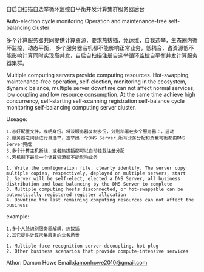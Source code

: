 自启自扫描自选举循环监控自平衡并发计算集群服务器后台

Auto-election cycle monitoring Operation and maintenance-free self-balancing cluster 

多个计算服务器共同提供计算资源，要求热拔插，免运维，自我选举，生态圈内循环监控，动态平衡， 多个服务器宕机都不能影响正常业务，低耦合，占资源低不能影响计算同时实现高并发，自启自扫描注册自选举循环监控自平衡并发计算服务器集群。

Multiple computing servers provide computing resources. Hot-swapping, maintenance-free operation, self-election, monitoring in the ecosystem, dynamic balance, multiple server downtime can not affect normal services, low coupling and low resource consumption. At the same time achieve high concurrency, self-starting self-scanning registration self-balance cycle monitoring self-balancing computing server cluster.

Useage: 

    1.写好配置文件，写明身份。将该服务器复制多份，分别部署在多个服务器上，启动 
    2.服务器之间会进行自选举，选举出一个DNS Server,所有业务分配和负载均衡都由DNS Server完成 
    3.多个计算主机断线，或者热拔插都可以自动挂载注册分配 
    4.宕机剩下最后一个计算资源都不能影响业务

    1. Write the configuration file, clearly identify. The server copy multiple copies, respectively, deployed on multiple servers, start
    2. Server will be self-elect, elected a DNS Server, all business distribution and load balancing by the DNS Server to complete
    3. Multiple computing hosts disconnected, or hot-swappable can be automatically registered register allocation
    4. Downtime the last remaining computing resources can not affect the business

example:

    1.多个人脸识别服务器解耦，热拔插
    2.其它提供计算密集服务的业务场景

    1. Multiple face recognition server decoupling, hot plug
    2. Other business scenarios that provide compute-intensive services


Athor: Damon Howe Email:damonhowe2010@gmail.com
